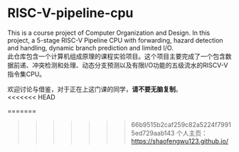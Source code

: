 # RISC-V-pipeline-cpu
This is a course project of Computer Organization and Design. In this project, a 5-stage RISC-V Pipeline CPU with forwarding, hazard detection and handling, dynamic branch prediction and limited I/O.<br>
此仓库包含一个计算机组成原理的课程实验项目。这个项目主要完成了一个包含数据前递、冲突检测和处理、动态分支预测以及有限I/O功能的五级流水的RISCV-V指令集CPU。<br>

欢迎讨论与借鉴，对于正在上这门课的同学，<strong>请不要无脑复制</strong>。<br>
<<<<<<< HEAD

=======
>>>>>>> 66b9515b2caf259c82a5224f79915ed729aab143
个人主页：https://shaofengwu123.github.io/
